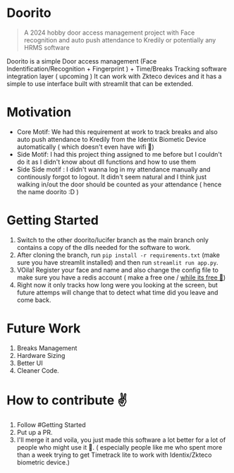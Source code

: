 # Doorito
> A 2024 hobby door access management project with Face recognition and auto push attendance to Kredily or potentially any HRMS software

Doorito is a simple Door access management (Face Indentification/Recognition + Fingerprint ) + Time/Breaks Tracking software integration layer ( upcoming )
It can work with Zkteco devices and it has a simple to use interface built with streamlit that can be extended. 

# Motivation
- Core Motif:  We had this requirement at work to track breaks and also auto push attendance to Kredily from the Identix Biometic Device automatically ( which doesn't even have wifi 🥲)
- Side Motif: I had this project thing assigned to me before but I couldn't do it as I didn't know about dll functions and how to use them
- Side Side motif :  I didn't wanna log in my attendance manually and continously forgot to logout. It didn't seem natural and I think just walking in/out the door should be counted as your attendance ( hence the name doorito :D ) 

# Getting Started

1. Switch to the other doorito/lucifer branch as the main branch only contains a copy of the dlls needed for the software to work.
2. After cloning the branch, run `pip install -r requirements.txt` (make sure you have streamlit installed) and then run `streamlit run app.py`.
3. VOila! Register your face and name and also change the config file to make sure you have a redis account ( make a free one / [while its free 🥺](https://redis.io/blog/what-redis-license-change-means-for-our-managed-service-providers/))
4. Right now it only tracks how long were you looking at the screen, but future attemps will change that to detect what time did you leave and come back.


# Future Work 
1. Breaks Management
2. Hardware Sizing
3. Better UI
4. Cleaner Code.



# How to contribute ✌️

1. Follow #Getting Started
2. Put up a PR.
3. I'll merge it and voila, you just made this software a lot better for a lot of people who might use it 🥳. ( especially people like me who spent more than a week trying to get Timetrack lite to work with Identix/Zkteco biometric device.)

